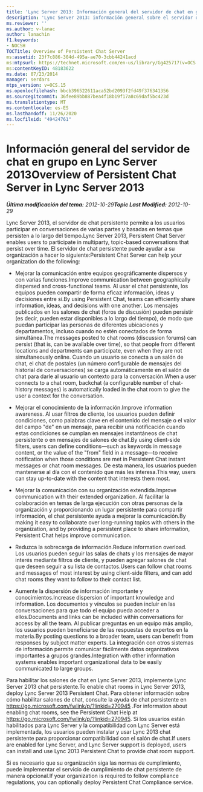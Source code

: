 ```yaml
---
title: 'Lync Server 2013: Información general del servidor de chat en grupo'
description: 'Lync Server 2013: información general sobre el servidor de chat persistente.'
ms.reviewer: ''
ms.author: v-lanac
author: lanachin
f1.keywords:
- NOCSH
TOCTitle: Overview of Persistent Chat Server
ms:assetid: 23f7c886-304d-495a-ae70-3cbb44241acd
ms:mtpsurl: https://technet.microsoft.com/en-us/library/Gg425717(v=OCS.15)
ms:contentKeyID: 48183622
ms.date: 07/23/2014
manager: serdars
mtps_version: v=OCS.15
ms.openlocfilehash: bbcb396522611aca52bd2093f2fd49f376341356
ms.sourcegitcommit: 36fee89bb887bea4f18b19f17a8c69daf5bc423d
ms.translationtype: MT
ms.contentlocale: es-ES
ms.lasthandoff: 11/26/2020
ms.locfileid: "49424761"
---
```

# <a name="overview-of-persistent-chat-server-in-lync-server-2013"></a><span data-ttu-id="48ae8-103">Información general del servidor de chat en grupo en Lync Server 2013</span><span class="sxs-lookup"><span data-stu-id="48ae8-103">Overview of Persistent Chat Server in Lync Server 2013</span></span>

<div data-xmlns="http://www.w3.org/1999/xhtml">

<div class="topic" data-xmlns="http://www.w3.org/1999/xhtml" data-msxsl="urn:schemas-microsoft-com:xslt" data-cs="https://msdn.microsoft.com/">

<div data-asp="https://msdn2.microsoft.com/asp">



</div>

<div id="mainSection">

<div id="mainBody"><span data-ttu-id="48ae8-104">

<span> </span></span><span class="sxs-lookup"><span data-stu-id="48ae8-104">

<span> </span></span></span>

<span data-ttu-id="48ae8-105">_**Última modificación del tema:** 2012-10-29_</span><span class="sxs-lookup"><span data-stu-id="48ae8-105">_**Topic Last Modified:** 2012-10-29_</span></span>

<span data-ttu-id="48ae8-106">Lync Server 2013, el servidor de chat persistente permite a los usuarios participar en conversaciones de varias partes y basadas en temas que persisten a lo largo del tiempo.</span><span class="sxs-lookup"><span data-stu-id="48ae8-106">Lync Server 2013, Persistent Chat Server enables users to participate in multiparty, topic-based conversations that persist over time.</span></span> <span data-ttu-id="48ae8-107">El servidor de chat persistente puede ayudar a su organización a hacer lo siguiente:</span><span class="sxs-lookup"><span data-stu-id="48ae8-107">Persistent Chat Server can help your organization do the following:</span></span>

  - <span data-ttu-id="48ae8-108">Mejorar la comunicación entre equipos geográficamente dispersos y con varias funciones.</span><span class="sxs-lookup"><span data-stu-id="48ae8-108">Improve communication between geographically dispersed and cross-functional teams.</span></span> <span data-ttu-id="48ae8-109">Al usar el chat persistente, los equipos pueden compartir de forma eficaz información, ideas y decisiones entre sí.</span><span class="sxs-lookup"><span data-stu-id="48ae8-109">By using Persistent Chat, teams can efficiently share information, ideas, and decisions with one another.</span></span> <span data-ttu-id="48ae8-110">Los mensajes publicados en los salones de chat (foros de discusión) pueden persistir (es decir, pueden estar disponibles a lo largo del tiempo), de modo que puedan participar las personas de diferentes ubicaciones y departamentos, incluso cuando no estén conectados de forma simultánea.</span><span class="sxs-lookup"><span data-stu-id="48ae8-110">The messages posted to chat rooms (discussion forums) can persist (that is, can be available over time), so that people from different locations and departments can participate, even when they are not simultaneously online.</span></span> <span data-ttu-id="48ae8-111">Cuando un usuario se conecta a un salón de chat, el chat de postales (un número configurable de mensajes del historial de conversaciones) se carga automáticamente en el salón de chat para darle al usuario un contexto para la conversación.</span><span class="sxs-lookup"><span data-stu-id="48ae8-111">When a user connects to a chat room, backchat (a configurable number of chat-history messages) is automatically loaded in the chat room to give the user a context for the conversation.</span></span>

  - <span data-ttu-id="48ae8-112">Mejorar el conocimiento de la información.</span><span class="sxs-lookup"><span data-stu-id="48ae8-112">Improve information awareness.</span></span> <span data-ttu-id="48ae8-113">Al usar filtros de cliente, los usuarios pueden definir condiciones, como palabras clave en el contenido del mensaje o el valor del campo "de" en un mensaje, para recibir una notificación cuando estas condiciones se cumplan en mensajes instantáneos de chat persistente o en mensajes de salones de chat.</span><span class="sxs-lookup"><span data-stu-id="48ae8-113">By using client-side filters, users can define conditions—such as keywords in message content, or the value of the "from" field in a message—to receive notification when those conditions are met in Persistent Chat instant messages or chat room messages.</span></span> <span data-ttu-id="48ae8-114">De esta manera, los usuarios pueden mantenerse al día con el contenido que más les interesa.</span><span class="sxs-lookup"><span data-stu-id="48ae8-114">This way, users can stay up-to-date with the content that interests them most.</span></span>

  - <span data-ttu-id="48ae8-115">Mejorar la comunicación con su organización extendida.</span><span class="sxs-lookup"><span data-stu-id="48ae8-115">Improve communication with their extended organization.</span></span> <span data-ttu-id="48ae8-116">Al facilitar la colaboración en temas de larga ejecución con otras personas de la organización y proporcionando un lugar persistente para compartir información, el chat persistente ayuda a mejorar la comunicación.</span><span class="sxs-lookup"><span data-stu-id="48ae8-116">By making it easy to collaborate over long-running topics with others in the organization, and by providing a persistent place to share information, Persistent Chat helps improve communication.</span></span>

  - <span data-ttu-id="48ae8-117">Reduzca la sobrecarga de información.</span><span class="sxs-lookup"><span data-stu-id="48ae8-117">Reduce information overload.</span></span> <span data-ttu-id="48ae8-118">Los usuarios pueden seguir las salas de chats y los mensajes de mayor interés mediante filtros de cliente, y pueden agregar salones de chat que deseen seguir a su lista de contactos.</span><span class="sxs-lookup"><span data-stu-id="48ae8-118">Users can follow chat rooms and messages of most interest by using client-side filters, and can add chat rooms they want to follow to their contact list.</span></span>

  - <span data-ttu-id="48ae8-119">Aumente la dispersión de información importante y conocimientos.</span><span class="sxs-lookup"><span data-stu-id="48ae8-119">Increase dispersion of important knowledge and information.</span></span> <span data-ttu-id="48ae8-120">Los documentos y vínculos se pueden incluir en las conversaciones para que todo el equipo pueda acceder a ellos.</span><span class="sxs-lookup"><span data-stu-id="48ae8-120">Documents and links can be included within conversations for access by all the team.</span></span> <span data-ttu-id="48ae8-121">Al publicar preguntas en un equipo más amplio, los usuarios pueden beneficiarse de las respuestas de expertos en la materia.</span><span class="sxs-lookup"><span data-stu-id="48ae8-121">By posting questions to a broader team, users can benefit from responses by subject matter experts.</span></span> <span data-ttu-id="48ae8-122">La integración con otros sistemas de información permite comunicar fácilmente datos organizativos importantes a grupos grandes.</span><span class="sxs-lookup"><span data-stu-id="48ae8-122">Integration with other information systems enables important organizational data to be easily communicated to large groups.</span></span>

<span data-ttu-id="48ae8-123">Para habilitar los salones de chat en Lync Server 2013, implemente Lync Server 2013 chat persistente.</span><span class="sxs-lookup"><span data-stu-id="48ae8-123">To enable chat rooms in Lync Server 2013, deploy Lync Server 2013 Persistent Chat.</span></span> <span data-ttu-id="48ae8-124">Para obtener información sobre cómo habilitar salones de chat, consulte la ayuda de chat persistente en <https://go.microsoft.com/fwlink/p/?linkid=270945> .</span><span class="sxs-lookup"><span data-stu-id="48ae8-124">For information about enabling chat rooms, see the Persistent Chat Help at <https://go.microsoft.com/fwlink/p/?linkid=270945>.</span></span> <span data-ttu-id="48ae8-125">Si los usuarios están habilitados para Lync Server y la compatibilidad con Lync Server está implementada, los usuarios pueden instalar y usar Lync 2013 chat persistente para proporcionar compatibilidad con el salón de chat.</span><span class="sxs-lookup"><span data-stu-id="48ae8-125">If users are enabled for Lync Server, and Lync Server support is deployed, users can install and use Lync 2013 Persistent Chat to provide chat room support.</span></span>

<span data-ttu-id="48ae8-126">Si es necesario que su organización siga las normas de cumplimiento, puede implementar el servicio de cumplimiento de chat persistente de manera opcional.</span><span class="sxs-lookup"><span data-stu-id="48ae8-126">If your organization is required to follow compliance regulations, you can optionally deploy Persistent Chat Compliance service.</span></span>

<span data-ttu-id="48ae8-127"></div>

<span> </span>

</div>

</div>

</span><span class="sxs-lookup"><span data-stu-id="48ae8-127"></div>

<span> </span>

</div>

</div>

</span></span></div>

